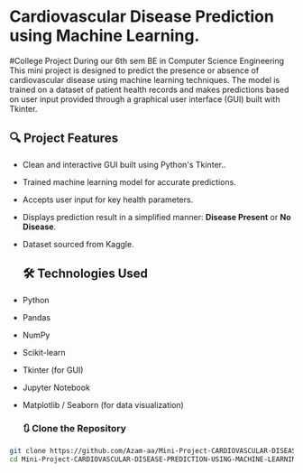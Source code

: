 # Cardiovascular Disease Prediction using Machine Learning.
#College Project During our 6th sem 
BE in Computer Science Engineering
This mini project is designed to predict the presence or absence of cardiovascular disease using machine learning techniques. The model is trained on a dataset of patient health records and makes predictions based on user input provided through a graphical user interface (GUI) built with Tkinter.

## 🔍 Project Features

- Clean and interactive GUI built using Python's Tkinter..
- Trained machine learning model for accurate predictions.
- Accepts user input for key health parameters.
- Displays prediction result in a simplified manner: **Disease Present** or **No Disease**.
- Dataset sourced from Kaggle.


  ## 🛠 Technologies Used

- Python
- Pandas
- NumPy
- Scikit-learn
- Tkinter (for GUI)
- Jupyter Notebook
- Matplotlib / Seaborn (for data visualization)

  ### 🔃 Clone the Repository

```bash
git clone https://github.com/Azam-aa/Mini-Project-CARDIOVASCULAR-DISEASE-PREDICTION-USING-MACHINE-LEARNING.git
cd Mini-Project-CARDIOVASCULAR-DISEASE-PREDICTION-USING-MACHINE-LEARNING-

  
